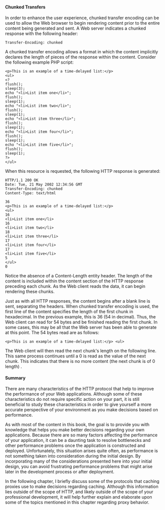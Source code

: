 #### Chunked Transfers

In order to enhance the user experience, chunked transfer encoding can be used to allow the Web browser to begin rendering content prior to the entire content being generated and sent. A Web server indicates a chunked response with the following header:

`Transfer-Encoding: chunked `

A chunked transfer encoding allows a format in which the content implicitly declares the length of pieces of the response within the content. Consider the following example PHP script:

```
<p>This is an example of a time-delayed list:</p> 
<ul> 
<? 
flush(); 
sleep(3); 
echo "<li>List item one</li>"; 
flush(); 
sleep(1); 
echo "<li>List item two</li>"; 
flush(); 
sleep(1); 
echo "<li>List item three</li>"; 
flush(); 
sleep(1); 
echo "<li>List item four</li>"; 
flush(); 
sleep(1); 
echo "<li>List item five</li>"; 
flush(); 
sleep(1); 
?> 
</ul> 
```

When this resource is requested, the following HTTP response is generated:

```
HTTP/1.1 200 OK 
Date: Tue, 21 May 2002 12:34:56 GMT 
Transfer-Encoding: chunked 
Content-Type: text/html 

36 
<p>This is an example of a time-delayed list:</p> 
<ul> 
16 
<li>List item one</li> 
16 
<li>List item two</li> 
18 
<li>List item three</li> 
17 
<li>List item four</li> 
17 
<li>List item five</li> 
5 
</ul> 
0 
```

Notice the absence of a Content-Length entity header. The length of the content is included within the content section of the HTTP response preceding each chunk. As the Web client reads the data, it can begin rendering these chunks.

Just as with all HTTP responses, the content begins after a blank line is sent, separating the headers. When chunked transfer encoding is used, the first line of the content specifies the length of the first chunk in hexadecimal. In the previous example, this is 36 (54 in decimal). Thus, the Web client can read for 54 bytes and be finished reading the first chunk. In some cases, this may be all that the Web server has been able to generate at this point. The 54 bytes read are as follows:

`<p>This is an example of a time-delayed list:</p> <ul> `

The Web client will then read the next chunk's length on the following line. This same process continues until a 0 is read as the value of the next chunk. This indicates that there is no more content (the next chunk is of 0 length) .

#### Summary

There are many characteristics of the HTTP protocol that help to improve the performance of your Web applications. Although some of these characteristics do not require specific action on your part, it is still beneficial to study these characteristics in order to give yourself a more accurate perspective of your environment as you make decisions based on performance.

As with most of the content in this book, the goal is to provide you with knowledge that helps you make better decisions regarding your own applications. Because there are so many factors affecting the performance of your application, it can be a daunting task to resolve bottlenecks and other performance problems once the application is constructed and deployed. Unfortunately, this situation arises quite often, as performance is not something taken into consideration during the initial design. By incorporating many of the considerations presented here into your initial design, you can avoid frustrating performance problems that might arise later in the development process or after deployment.

In the following chapter, I briefly discuss some of the protocols that caching proxies use to make decisions regarding caching. Although this information lies outside of the scope of HTTP, and likely outside of the scope of your professional development, it will help further explain and elaborate upon some of the topics mentioned in this chapter regarding proxy behavior.
